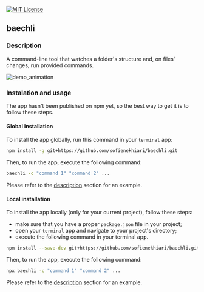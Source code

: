 [![MIT License](https://img.shields.io/badge/license-MIT-green.svg)](https://github.com/sofienekhiari/baechli/blob/main/LICENSE)

## baechli

### Description

A command-line tool that watches a folder's structure and, on files' changes, run provided commands.

![demo_animation](https://github.com/sofienekhiari/baechli/raw/main/demo/demo_animation.gif)

### Instalation and usage

The app hasn't been published on npm yet, so the best way to get it is to follow these steps.

#### Global installation

To install the app globally, run this command in your `terminal` app:

```bash
npm install -g git+https://github.com/sofienekhiari/baechli.git
```

Then, to run the app, execute the following command:

```bash
baechli -c "command 1" "command 2" ...
```

Please refer to the [description](#description) section for an example.

#### Local installation

To install the app locally (only for your current project), follow these steps:
- make sure that you have a proper `package.json` file in your project;
- open your `terminal` app and navigate to your project's directory;
- execute the following command in your terminal app.

```bash
npm install --save-dev git+https://github.com/sofienekhiari/baechli.git
```

Then, to run the app, execute the following command:

```bash
npx baechli -c "command 1" "command 2" ...
```

Please refer to the [description](#description) section for an example.
